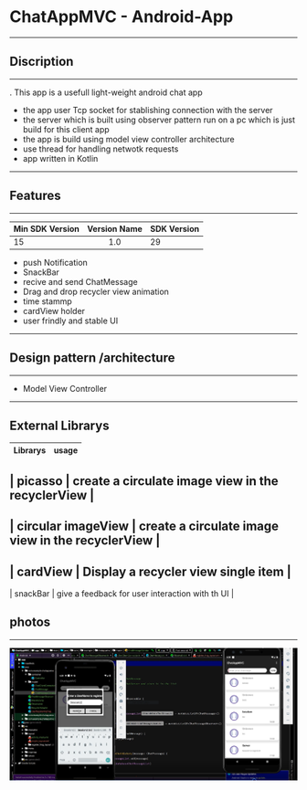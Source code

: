 
  # ChatAppMVC   - Android-App                                                    
 
 ------------------------------------------------------

 ## Discription 
 -------------------------------------------------------
. This app is a usefull light-weight android chat app  
- the app user Tcp socket for stablishing connection with the server 
- the server which is built using observer pattern run on a pc which is just build for this client app 
- the app is build using model view controller architecture 
- use thread for handling netwotk requests  
- app written in Kotlin 
---

 ## Features     
    
 -----------------------------------------------------

 
 |  Min SDK Version | Version Name  | SDK Version |
 | ---------------- |:-------------:| ----------  |
 |  15              |  1.0          |      29     |

 
 
 - push Notification                                         
 - SnackBar 
 - recive and send ChatMessage  
 - Drag and drop recycler view animation 
 - time stammp  
 - cardView holder 
 - user frindly and stable UI 


---------------------------------------------------------

## Design pattern /architecture

---------------------------------------------------------

 - Model View Controller




-----------------------------------------------------------

## External Librarys 


 
 |  Librarys           |           usage                                     | 
 | ----------------    |:----------------------------------------------------|
 
 |  picasso            |  create a circulate image view in the recyclerView  |   
 -----------------------------------------------------------------------------
 |  circular imageView |  create a circulate image view in the recyclerView  |
 -----------------------------------------------------------------------------
 |  cardView           |  Display a recycler view single item                |
 -----------------------------------------------------------------------------
 |  snackBar           |  give a feedback for user interaction with th UI    | 
 
 
## photos

---------------------


<img src="Capture1.png" width="800">  








